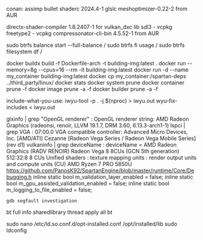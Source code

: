 conan:
    assimp
    bullet
    shaderc 2024.4-1 glslc
    meshoptimizer-0.22-2 from AUR

directx-shader-compiler 1.8.2407-1 for vulkan_dxc lib
sdl3 - vcpkg
freetype2 - vcpkg
compressonator-cli-bin 4.5.52-1 from AUR

sudo btrfs balance start --full-balance /
sudo btrfs fi usage /
sudo btrfs filesystem df /

docker buildx build  -f Dockerfile-arch -t building-img:latest .
docker run --memory=8g --cpus=16 --rm -it building-img:latest
docker run -d --name my_container building-img:latest
docker cp my_container:/spartan-deps ../third_party/linux/
docker stats
docker system prune
docker container prune -f
docker image prune -a -f
docker builder prune -a -f

include-what-you-use:
iwyu-tool -p . -j $(nproc) > iwyu.out
wyu-fix-includes < iwyu.out

glxinfo | grep "OpenGL renderer"    : OpenGL renderer string: AMD Radeon Graphics (radeonsi, renoir, LLVM 19.1.7, DRM 3.60, 6.13.3-arch1-1)
lspci | grep VGA                    : 07:00.0 VGA compatible controller: Advanced Micro Devices, Inc. [AMD/ATI] Cezanne [Radeon Vega Series / Radeon Vega Mobile Series] (rev d1)
vulkaninfo | grep deviceName        : deviceName        = AMD Radeon Graphics (RADV RENOIR)
Radeon Vega 8 8CUs (GCN 5th generation) 512:32:8 8 CUs Unified shaders : texture mapping units : render output units and compute units (CU)
AMD Ryzen 7 PRO 5850U
https://github.com/PanosK92/SpartanEngine/blob/master/runtime/Core/Debugging.h
    inline static bool m_validation_layer_enabled        = false;
    inline static bool m_gpu_assisted_validation_enabled = false;
    inline static bool m_logging_to_file_enabled         = false;

    gdb segfault investigation
bt full
info sharedlibrary
thread apply all bt

sudo nano /etc/ld.so.conf.d/opt-installed.conf
/opt/installed/lib
sudo ldconfig

